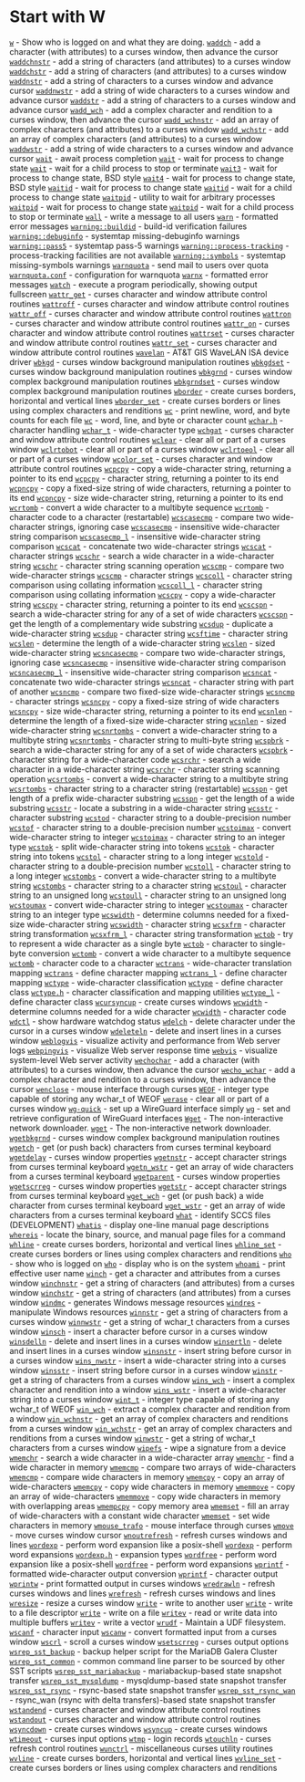 # Start with W
[`w`](https://www.man7.org/linux/man-pages/man1/w.1.html) - Show who is logged on and what they are doing.
[`waddch`](https://www.man7.org/linux/man-pages/man3/waddch.3x.html) - add a character (with attributes) to a curses window, then advance the cursor
[`waddchnstr`](https://www.man7.org/linux/man-pages/man3/waddchnstr.3x.html) - add a string of characters (and attributes) to a curses window
[`waddchstr`](https://www.man7.org/linux/man-pages/man3/waddchstr.3x.html) - add a string of characters (and attributes) to a curses window
[`waddnstr`](https://www.man7.org/linux/man-pages/man3/waddnstr.3x.html) - add a string of characters to a curses window and advance cursor
[`waddnwstr`](https://www.man7.org/linux/man-pages/man3/waddnwstr.3x.html) - add a string of wide characters to a curses window and advance cursor
[`waddstr`](https://www.man7.org/linux/man-pages/man3/waddstr.3x.html) - add a string of characters to a curses window and advance cursor
[`wadd_wch`](https://www.man7.org/linux/man-pages/man3/wadd_wch.3x.html) - add a complex character and rendition to a curses window, then advance the cursor
[`wadd_wchnstr`](https://www.man7.org/linux/man-pages/man3/wadd_wchnstr.3x.html) - add an array of complex characters (and attributes) to a curses window
[`wadd_wchstr`](https://www.man7.org/linux/man-pages/man3/wadd_wchstr.3x.html) - add an array of complex characters (and attributes) to a curses window
[`waddwstr`](https://www.man7.org/linux/man-pages/man3/waddwstr.3x.html) - add a string of wide characters to a curses window and advance cursor
[`wait`](https://www.man7.org/linux/man-pages/man1/wait.1p.html) - await process completion
[`wait`](https://www.man7.org/linux/man-pages/man2/wait.2.html) - wait for process to change state
[`wait`](https://www.man7.org/linux/man-pages/man3/wait.3p.html) - wait for a child process to stop or terminate
[`wait3`](https://www.man7.org/linux/man-pages/man2/wait3.2.html) - wait for process to change state, BSD style
[`wait4`](https://www.man7.org/linux/man-pages/man2/wait4.2.html) - wait for process to change state, BSD style
[`waitid`](https://www.man7.org/linux/man-pages/man2/waitid.2.html) - wait for process to change state
[`waitid`](https://www.man7.org/linux/man-pages/man3/waitid.3p.html) - wait for a child process to change state
[`waitpid`](https://www.man7.org/linux/man-pages/man1/waitpid.1.html) - utility to wait for arbitrary processes
[`waitpid`](https://www.man7.org/linux/man-pages/man2/waitpid.2.html) - wait for process to change state
[`waitpid`](https://www.man7.org/linux/man-pages/man3/waitpid.3p.html) - wait for a child process to stop or terminate
[`wall`](https://www.man7.org/linux/man-pages/man1/wall.1.html) - write a message to all users
[`warn`](https://www.man7.org/linux/man-pages/man3/warn.3.html) - formatted error messages
[`warning::buildid`](https://www.man7.org/linux/man-pages/man7/warning::buildid.7stap.html) - build-id verification failures
[`warning::debuginfo`](https://www.man7.org/linux/man-pages/man7/warning::debuginfo.7stap.html) - systemtap missing-debuginfo warnings
[`warning::pass5`](https://www.man7.org/linux/man-pages/man7/warning::pass5.7stap.html) - systemtap pass-5 warnings
[`warning::process-tracking`](https://www.man7.org/linux/man-pages/man7/warning::process-tracking.7stap.html) - process-tracking facilities are not available
[`warning::symbols`](https://www.man7.org/linux/man-pages/man7/warning::symbols.7stap.html) - systemtap missing-symbols warnings
[`warnquota`](https://www.man7.org/linux/man-pages/man8/warnquota.8.html) - send mail to users over quota
[`warnquota.conf`](https://www.man7.org/linux/man-pages/man5/warnquota.conf.5.html) - configuration for warnquota
[`warnx`](https://www.man7.org/linux/man-pages/man3/warnx.3.html) - formatted error messages
[`watch`](https://www.man7.org/linux/man-pages/man1/watch.1.html) - execute a program periodically, showing output fullscreen
[`wattr_get`](https://www.man7.org/linux/man-pages/man3/wattr_get.3x.html) - curses character and window attribute control routines
[`wattroff`](https://www.man7.org/linux/man-pages/man3/wattroff.3x.html) - curses character and window attribute control routines
[`wattr_off`](https://www.man7.org/linux/man-pages/man3/wattr_off.3x.html) - curses character and window attribute control routines
[`wattron`](https://www.man7.org/linux/man-pages/man3/wattron.3x.html) - curses character and window attribute control routines
[`wattr_on`](https://www.man7.org/linux/man-pages/man3/wattr_on.3x.html) - curses character and window attribute control routines
[`wattrset`](https://www.man7.org/linux/man-pages/man3/wattrset.3x.html) - curses character and window attribute control routines
[`wattr_set`](https://www.man7.org/linux/man-pages/man3/wattr_set.3x.html) - curses character and window attribute control routines
[`wavelan`](https://www.man7.org/linux/man-pages/man4/wavelan.4.html) - AT&T GIS WaveLAN ISA device driver
[`wbkgd`](https://www.man7.org/linux/man-pages/man3/wbkgd.3x.html) - curses window background manipulation routines
[`wbkgdset`](https://www.man7.org/linux/man-pages/man3/wbkgdset.3x.html) - curses window background manipulation routines
[`wbkgrnd`](https://www.man7.org/linux/man-pages/man3/wbkgrnd.3x.html) - curses window complex background manipulation routines
[`wbkgrndset`](https://www.man7.org/linux/man-pages/man3/wbkgrndset.3x.html) - curses window complex background manipulation routines
[`wborder`](https://www.man7.org/linux/man-pages/man3/wborder.3x.html) - create curses borders, horizontal and vertical lines
[`wborder_set`](https://www.man7.org/linux/man-pages/man3/wborder_set.3x.html) - create curses borders or lines using complex characters and renditions
[`wc`](https://www.man7.org/linux/man-pages/man1/wc.1.html) - print newline, word, and byte counts for each file
[`wc`](https://www.man7.org/linux/man-pages/man1/wc.1p.html) - word, line, and byte or character count
[`wchar.h`](https://www.man7.org/linux/man-pages/man0/wchar.h.0p.html) - character handling
[`wchar_t`](https://www.man7.org/linux/man-pages/man3/wchar_t.3type.html) - wide-character type
[`wchgat`](https://www.man7.org/linux/man-pages/man3/wchgat.3x.html) - curses character and window attribute control routines
[`wclear`](https://www.man7.org/linux/man-pages/man3/wclear.3x.html) - clear all or part of a curses window
[`wclrtobot`](https://www.man7.org/linux/man-pages/man3/wclrtobot.3x.html) - clear all or part of a curses window
[`wclrtoeol`](https://www.man7.org/linux/man-pages/man3/wclrtoeol.3x.html) - clear all or part of a curses window
[`wcolor_set`](https://www.man7.org/linux/man-pages/man3/wcolor_set.3x.html) - curses character and window attribute control routines
[`wcpcpy`](https://www.man7.org/linux/man-pages/man3/wcpcpy.3.html) - copy a wide-character string, returning a pointer to its end
[`wcpcpy`](https://www.man7.org/linux/man-pages/man3/wcpcpy.3p.html) - character string, returning a pointer to its end
[`wcpncpy`](https://www.man7.org/linux/man-pages/man3/wcpncpy.3.html) - copy a fixed-size string of wide characters, returning a pointer to its end
[`wcpncpy`](https://www.man7.org/linux/man-pages/man3/wcpncpy.3p.html) - size wide-character string, returning a pointer to its end
[`wcrtomb`](https://www.man7.org/linux/man-pages/man3/wcrtomb.3.html) - convert a wide character to a multibyte sequence
[`wcrtomb`](https://www.man7.org/linux/man-pages/man3/wcrtomb.3p.html) - character code to a character (restartable)
[`wcscasecmp`](https://www.man7.org/linux/man-pages/man3/wcscasecmp.3.html) - compare two wide-character strings, ignoring case
[`wcscasecmp`](https://www.man7.org/linux/man-pages/man3/wcscasecmp.3p.html) - insensitive wide-character string comparison
[`wcscasecmp_l`](https://www.man7.org/linux/man-pages/man3/wcscasecmp_l.3p.html) - insensitive wide-character string comparison
[`wcscat`](https://www.man7.org/linux/man-pages/man3/wcscat.3.html) - concatenate two wide-character strings
[`wcscat`](https://www.man7.org/linux/man-pages/man3/wcscat.3p.html) - character strings
[`wcschr`](https://www.man7.org/linux/man-pages/man3/wcschr.3.html) - search a wide character in a wide-character string
[`wcschr`](https://www.man7.org/linux/man-pages/man3/wcschr.3p.html) - character string scanning operation
[`wcscmp`](https://www.man7.org/linux/man-pages/man3/wcscmp.3.html) - compare two wide-character strings
[`wcscmp`](https://www.man7.org/linux/man-pages/man3/wcscmp.3p.html) - character strings
[`wcscoll`](https://www.man7.org/linux/man-pages/man3/wcscoll.3p.html) - character string comparison using collating information
[`wcscoll_l`](https://www.man7.org/linux/man-pages/man3/wcscoll_l.3p.html) - character string comparison using collating information
[`wcscpy`](https://www.man7.org/linux/man-pages/man3/wcscpy.3.html) - copy a wide-character string
[`wcscpy`](https://www.man7.org/linux/man-pages/man3/wcscpy.3p.html) - character string, returning a pointer to its end
[`wcscspn`](https://www.man7.org/linux/man-pages/man3/wcscspn.3.html) - search a wide-character string for any of a set of wide characters
[`wcscspn`](https://www.man7.org/linux/man-pages/man3/wcscspn.3p.html) - get the length of a complementary wide substring
[`wcsdup`](https://www.man7.org/linux/man-pages/man3/wcsdup.3.html) - duplicate a wide-character string
[`wcsdup`](https://www.man7.org/linux/man-pages/man3/wcsdup.3p.html) - character string
[`wcsftime`](https://www.man7.org/linux/man-pages/man3/wcsftime.3p.html) - character string
[`wcslen`](https://www.man7.org/linux/man-pages/man3/wcslen.3.html) - determine the length of a wide-character string
[`wcslen`](https://www.man7.org/linux/man-pages/man3/wcslen.3p.html) - sized wide-character string
[`wcsncasecmp`](https://www.man7.org/linux/man-pages/man3/wcsncasecmp.3.html) - compare two wide-character strings, ignoring case
[`wcsncasecmp`](https://www.man7.org/linux/man-pages/man3/wcsncasecmp.3p.html) - insensitive wide-character string comparison
[`wcsncasecmp_l`](https://www.man7.org/linux/man-pages/man3/wcsncasecmp_l.3p.html) - insensitive wide-character string comparison
[`wcsncat`](https://www.man7.org/linux/man-pages/man3/wcsncat.3.html) - concatenate two wide-character strings
[`wcsncat`](https://www.man7.org/linux/man-pages/man3/wcsncat.3p.html) - character string with part of another
[`wcsncmp`](https://www.man7.org/linux/man-pages/man3/wcsncmp.3.html) - compare two fixed-size wide-character strings
[`wcsncmp`](https://www.man7.org/linux/man-pages/man3/wcsncmp.3p.html) - character strings
[`wcsncpy`](https://www.man7.org/linux/man-pages/man3/wcsncpy.3.html) - copy a fixed-size string of wide characters
[`wcsncpy`](https://www.man7.org/linux/man-pages/man3/wcsncpy.3p.html) - size wide-character string, returning a pointer to its end
[`wcsnlen`](https://www.man7.org/linux/man-pages/man3/wcsnlen.3.html) - determine the length of a fixed-size wide-character string
[`wcsnlen`](https://www.man7.org/linux/man-pages/man3/wcsnlen.3p.html) - sized wide-character string
[`wcsnrtombs`](https://www.man7.org/linux/man-pages/man3/wcsnrtombs.3.html) - convert a wide-character string to a multibyte string
[`wcsnrtombs`](https://www.man7.org/linux/man-pages/man3/wcsnrtombs.3p.html) - character string to multi-byte string
[`wcspbrk`](https://www.man7.org/linux/man-pages/man3/wcspbrk.3.html) - search a wide-character string for any of a set of wide characters
[`wcspbrk`](https://www.man7.org/linux/man-pages/man3/wcspbrk.3p.html) - character string for a wide-character code
[`wcsrchr`](https://www.man7.org/linux/man-pages/man3/wcsrchr.3.html) - search a wide character in a wide-character string
[`wcsrchr`](https://www.man7.org/linux/man-pages/man3/wcsrchr.3p.html) - character string scanning operation
[`wcsrtombs`](https://www.man7.org/linux/man-pages/man3/wcsrtombs.3.html) - convert a wide-character string to a multibyte string
[`wcsrtombs`](https://www.man7.org/linux/man-pages/man3/wcsrtombs.3p.html) - character string to a character string (restartable)
[`wcsspn`](https://www.man7.org/linux/man-pages/man3/wcsspn.3.html) - get length of a prefix wide-character substring
[`wcsspn`](https://www.man7.org/linux/man-pages/man3/wcsspn.3p.html) - get the length of a wide substring
[`wcsstr`](https://www.man7.org/linux/man-pages/man3/wcsstr.3.html) - locate a substring in a wide-character string
[`wcsstr`](https://www.man7.org/linux/man-pages/man3/wcsstr.3p.html) - character substring
[`wcstod`](https://www.man7.org/linux/man-pages/man3/wcstod.3p.html) - character string to a double-precision number
[`wcstof`](https://www.man7.org/linux/man-pages/man3/wcstof.3p.html) - character string to a double-precision number
[`wcstoimax`](https://www.man7.org/linux/man-pages/man3/wcstoimax.3.html) - convert wide-character string to integer
[`wcstoimax`](https://www.man7.org/linux/man-pages/man3/wcstoimax.3p.html) - character string to an integer type
[`wcstok`](https://www.man7.org/linux/man-pages/man3/wcstok.3.html) - split wide-character string into tokens
[`wcstok`](https://www.man7.org/linux/man-pages/man3/wcstok.3p.html) - character string into tokens
[`wcstol`](https://www.man7.org/linux/man-pages/man3/wcstol.3p.html) - character string to a long integer
[`wcstold`](https://www.man7.org/linux/man-pages/man3/wcstold.3p.html) - character string to a double-precision number
[`wcstoll`](https://www.man7.org/linux/man-pages/man3/wcstoll.3p.html) - character string to a long integer
[`wcstombs`](https://www.man7.org/linux/man-pages/man3/wcstombs.3.html) - convert a wide-character string to a multibyte string
[`wcstombs`](https://www.man7.org/linux/man-pages/man3/wcstombs.3p.html) - character string to a character string
[`wcstoul`](https://www.man7.org/linux/man-pages/man3/wcstoul.3p.html) - character string to an unsigned long
[`wcstoull`](https://www.man7.org/linux/man-pages/man3/wcstoull.3p.html) - character string to an unsigned long
[`wcstoumax`](https://www.man7.org/linux/man-pages/man3/wcstoumax.3.html) - convert wide-character string to integer
[`wcstoumax`](https://www.man7.org/linux/man-pages/man3/wcstoumax.3p.html) - character string to an integer type
[`wcswidth`](https://www.man7.org/linux/man-pages/man3/wcswidth.3.html) - determine columns needed for a fixed-size wide-character string
[`wcswidth`](https://www.man7.org/linux/man-pages/man3/wcswidth.3p.html) - character string
[`wcsxfrm`](https://www.man7.org/linux/man-pages/man3/wcsxfrm.3p.html) - character string transformation
[`wcsxfrm_l`](https://www.man7.org/linux/man-pages/man3/wcsxfrm_l.3p.html) - character string transformation
[`wctob`](https://www.man7.org/linux/man-pages/man3/wctob.3.html) - try to represent a wide character as a single byte
[`wctob`](https://www.man7.org/linux/man-pages/man3/wctob.3p.html) - character to single-byte conversion
[`wctomb`](https://www.man7.org/linux/man-pages/man3/wctomb.3.html) - convert a wide character to a multibyte sequence
[`wctomb`](https://www.man7.org/linux/man-pages/man3/wctomb.3p.html) - character code to a character
[`wctrans`](https://www.man7.org/linux/man-pages/man3/wctrans.3.html) - wide-character translation mapping
[`wctrans`](https://www.man7.org/linux/man-pages/man3/wctrans.3p.html) - define character mapping
[`wctrans_l`](https://www.man7.org/linux/man-pages/man3/wctrans_l.3p.html) - define character mapping
[`wctype`](https://www.man7.org/linux/man-pages/man3/wctype.3.html) - wide-character classification
[`wctype`](https://www.man7.org/linux/man-pages/man3/wctype.3p.html) - define character class
[`wctype.h`](https://www.man7.org/linux/man-pages/man0/wctype.h.0p.html) - character classification and mapping utilities
[`wctype_l`](https://www.man7.org/linux/man-pages/man3/wctype_l.3p.html) - define character class
[`wcursyncup`](https://www.man7.org/linux/man-pages/man3/wcursyncup.3x.html) - create curses windows
[`wcwidth`](https://www.man7.org/linux/man-pages/man3/wcwidth.3.html) - determine columns needed for a wide character
[`wcwidth`](https://www.man7.org/linux/man-pages/man3/wcwidth.3p.html) - character code
[`wdctl`](https://www.man7.org/linux/man-pages/man8/wdctl.8.html) - show hardware watchdog status
[`wdelch`](https://www.man7.org/linux/man-pages/man3/wdelch.3x.html) - delete character under the cursor in a curses window
[`wdeleteln`](https://www.man7.org/linux/man-pages/man3/wdeleteln.3x.html) - delete and insert lines in a curses window
[`weblogvis`](https://www.man7.org/linux/man-pages/man1/weblogvis.1.html) - visualize activity and performance from Web server logs
[`webpingvis`](https://www.man7.org/linux/man-pages/man1/webpingvis.1.html) - visualize Web server response time
[`webvis`](https://www.man7.org/linux/man-pages/man1/webvis.1.html) - visualize system-level Web server activity
[`wechochar`](https://www.man7.org/linux/man-pages/man3/wechochar.3x.html) - add a character (with attributes) to a curses window, then advance the cursor
[`wecho_wchar`](https://www.man7.org/linux/man-pages/man3/wecho_wchar.3x.html) - add a complex character and rendition to a curses window, then advance the cursor
[`wenclose`](https://www.man7.org/linux/man-pages/man3/wenclose.3x.html) - mouse interface through curses
[`WEOF`](https://www.man7.org/linux/man-pages/man3/WEOF.3type.html) - integer type capable of storing any wchar_t of WEOF
[`werase`](https://www.man7.org/linux/man-pages/man3/werase.3x.html) - clear all or part of a curses window
[`wg-quick`](https://www.man7.org/linux/man-pages/man8/wg-quick.8.html) - set up a WireGuard interface simply
[`wg`](https://www.man7.org/linux/man-pages/man8/wg.8.html) - set and retrieve configuration of WireGuard interfaces
[`Wget`](https://www.man7.org/linux/man-pages/man1/Wget.1.html) - The non-interactive network downloader.
[`wget`](https://www.man7.org/linux/man-pages/man1/wget.1.html) - The non-interactive network downloader.
[`wgetbkgrnd`](https://www.man7.org/linux/man-pages/man3/wgetbkgrnd.3x.html) - curses window complex background manipulation routines
[`wgetch`](https://www.man7.org/linux/man-pages/man3/wgetch.3x.html) - get (or push back) characters from curses terminal keyboard
[`wgetdelay`](https://www.man7.org/linux/man-pages/man3/wgetdelay.3x.html) - curses window properties
[`wgetnstr`](https://www.man7.org/linux/man-pages/man3/wgetnstr.3x.html) - accept character strings from curses terminal keyboard
[`wgetn_wstr`](https://www.man7.org/linux/man-pages/man3/wgetn_wstr.3x.html) - get an array of wide characters from a curses terminal keyboard
[`wgetparent`](https://www.man7.org/linux/man-pages/man3/wgetparent.3x.html) - curses window properties
[`wgetscrreg`](https://www.man7.org/linux/man-pages/man3/wgetscrreg.3x.html) - curses window properties
[`wgetstr`](https://www.man7.org/linux/man-pages/man3/wgetstr.3x.html) - accept character strings from curses terminal keyboard
[`wget_wch`](https://www.man7.org/linux/man-pages/man3/wget_wch.3x.html) - get (or push back) a wide character from curses terminal keyboard
[`wget_wstr`](https://www.man7.org/linux/man-pages/man3/wget_wstr.3x.html) - get an array of wide characters from a curses terminal keyboard
[`what`](https://www.man7.org/linux/man-pages/man1/what.1p.html) - identify SCCS files (DEVELOPMENT)
[`whatis`](https://www.man7.org/linux/man-pages/man1/whatis.1.html) - display one-line manual page descriptions
[`whereis`](https://www.man7.org/linux/man-pages/man1/whereis.1.html) - locate the binary, source, and manual page files for a command
[`whline`](https://www.man7.org/linux/man-pages/man3/whline.3x.html) - create curses borders, horizontal and vertical lines
[`whline_set`](https://www.man7.org/linux/man-pages/man3/whline_set.3x.html) - create curses borders or lines using complex characters and renditions
[`who`](https://www.man7.org/linux/man-pages/man1/who.1.html) - show who is logged on
[`who`](https://www.man7.org/linux/man-pages/man1/who.1p.html) - display who is on the system
[`whoami`](https://www.man7.org/linux/man-pages/man1/whoami.1.html) - print effective user name
[`winch`](https://www.man7.org/linux/man-pages/man3/winch.3x.html) - get a character and attributes from a curses window
[`winchnstr`](https://www.man7.org/linux/man-pages/man3/winchnstr.3x.html) - get a string of characters (and attributes) from a curses window
[`winchstr`](https://www.man7.org/linux/man-pages/man3/winchstr.3x.html) - get a string of characters (and attributes) from a curses window
[`windmc`](https://www.man7.org/linux/man-pages/man1/windmc.1.html) - generates Windows message resources
[`windres`](https://www.man7.org/linux/man-pages/man1/windres.1.html) - manipulate Windows resources
[`winnstr`](https://www.man7.org/linux/man-pages/man3/winnstr.3x.html) - get a string of characters from a curses window
[`winnwstr`](https://www.man7.org/linux/man-pages/man3/winnwstr.3x.html) - get a string of wchar_t characters from a curses window
[`winsch`](https://www.man7.org/linux/man-pages/man3/winsch.3x.html) - insert a character before cursor in a curses window
[`winsdelln`](https://www.man7.org/linux/man-pages/man3/winsdelln.3x.html) - delete and insert lines in a curses window
[`winsertln`](https://www.man7.org/linux/man-pages/man3/winsertln.3x.html) - delete and insert lines in a curses window
[`winsnstr`](https://www.man7.org/linux/man-pages/man3/winsnstr.3x.html) - insert string before cursor in a curses window
[`wins_nwstr`](https://www.man7.org/linux/man-pages/man3/wins_nwstr.3x.html) - insert a wide-character string into a curses window
[`winsstr`](https://www.man7.org/linux/man-pages/man3/winsstr.3x.html) - insert string before cursor in a curses window
[`winstr`](https://www.man7.org/linux/man-pages/man3/winstr.3x.html) - get a string of characters from a curses window
[`wins_wch`](https://www.man7.org/linux/man-pages/man3/wins_wch.3x.html) - insert a complex character and rendition into a window
[`wins_wstr`](https://www.man7.org/linux/man-pages/man3/wins_wstr.3x.html) - insert a wide-character string into a curses window
[`wint_t`](https://www.man7.org/linux/man-pages/man3/wint_t.3type.html) - integer type capable of storing any wchar_t of WEOF
[`win_wch`](https://www.man7.org/linux/man-pages/man3/win_wch.3x.html) - extract a complex character and rendition from a window
[`win_wchnstr`](https://www.man7.org/linux/man-pages/man3/win_wchnstr.3x.html) - get an array of complex characters and renditions from a curses window
[`win_wchstr`](https://www.man7.org/linux/man-pages/man3/win_wchstr.3x.html) - get an array of complex characters and renditions from a curses window
[`winwstr`](https://www.man7.org/linux/man-pages/man3/winwstr.3x.html) - get a string of wchar_t characters from a curses window
[`wipefs`](https://www.man7.org/linux/man-pages/man8/wipefs.8.html) - wipe a signature from a device
[`wmemchr`](https://www.man7.org/linux/man-pages/man3/wmemchr.3.html) - search a wide character in a wide-character array
[`wmemchr`](https://www.man7.org/linux/man-pages/man3/wmemchr.3p.html) - find a wide character in memory
[`wmemcmp`](https://www.man7.org/linux/man-pages/man3/wmemcmp.3.html) - compare two arrays of wide-characters
[`wmemcmp`](https://www.man7.org/linux/man-pages/man3/wmemcmp.3p.html) - compare wide characters in memory
[`wmemcpy`](https://www.man7.org/linux/man-pages/man3/wmemcpy.3.html) - copy an array of wide-characters
[`wmemcpy`](https://www.man7.org/linux/man-pages/man3/wmemcpy.3p.html) - copy wide characters in memory
[`wmemmove`](https://www.man7.org/linux/man-pages/man3/wmemmove.3.html) - copy an array of wide-characters
[`wmemmove`](https://www.man7.org/linux/man-pages/man3/wmemmove.3p.html) - copy wide characters in memory with overlapping areas
[`wmempcpy`](https://www.man7.org/linux/man-pages/man3/wmempcpy.3.html) - copy memory area
[`wmemset`](https://www.man7.org/linux/man-pages/man3/wmemset.3.html) - fill an array of wide-characters with a constant wide character
[`wmemset`](https://www.man7.org/linux/man-pages/man3/wmemset.3p.html) - set wide characters in memory
[`wmouse_trafo`](https://www.man7.org/linux/man-pages/man3/wmouse_trafo.3x.html) - mouse interface through curses
[`wmove`](https://www.man7.org/linux/man-pages/man3/wmove.3x.html) - move curses window cursor
[`wnoutrefresh`](https://www.man7.org/linux/man-pages/man3/wnoutrefresh.3x.html) - refresh curses windows and lines
[`wordexp`](https://www.man7.org/linux/man-pages/man3/wordexp.3.html) - perform word expansion like a posix-shell
[`wordexp`](https://www.man7.org/linux/man-pages/man3/wordexp.3p.html) - perform word expansions
[`wordexp.h`](https://www.man7.org/linux/man-pages/man0/wordexp.h.0p.html) - expansion types
[`wordfree`](https://www.man7.org/linux/man-pages/man3/wordfree.3.html) - perform word expansion like a posix-shell
[`wordfree`](https://www.man7.org/linux/man-pages/man3/wordfree.3p.html) - perform word expansions
[`wprintf`](https://www.man7.org/linux/man-pages/man3/wprintf.3.html) - formatted wide-character output conversion
[`wprintf`](https://www.man7.org/linux/man-pages/man3/wprintf.3p.html) - character output
[`wprintw`](https://www.man7.org/linux/man-pages/man3/wprintw.3x.html) - print formatted output in curses windows
[`wredrawln`](https://www.man7.org/linux/man-pages/man3/wredrawln.3x.html) - refresh curses windows and lines
[`wrefresh`](https://www.man7.org/linux/man-pages/man3/wrefresh.3x.html) - refresh curses windows and lines
[`wresize`](https://www.man7.org/linux/man-pages/man3/wresize.3x.html) - resize a curses window
[`write`](https://www.man7.org/linux/man-pages/man1/write.1p.html) - write to another user
[`write`](https://www.man7.org/linux/man-pages/man2/write.2.html) - write to a file descriptor
[`write`](https://www.man7.org/linux/man-pages/man3/write.3p.html) - write on a file
[`writev`](https://www.man7.org/linux/man-pages/man2/writev.2.html) - read or write data into multiple buffers
[`writev`](https://www.man7.org/linux/man-pages/man3/writev.3p.html) - write a vector
[`wrudf`](https://www.man7.org/linux/man-pages/man1/wrudf.1.html) - Maintain a UDF filesystem.
[`wscanf`](https://www.man7.org/linux/man-pages/man3/wscanf.3p.html) - character input
[`wscanw`](https://www.man7.org/linux/man-pages/man3/wscanw.3x.html) - convert formatted input from a curses window
[`wscrl`](https://www.man7.org/linux/man-pages/man3/wscrl.3x.html) - scroll a curses window
[`wsetscrreg`](https://www.man7.org/linux/man-pages/man3/wsetscrreg.3x.html) - curses output options
[`wsrep_sst_backup`](https://www.man7.org/linux/man-pages/man1/wsrep_sst_backup.1.html) - backup helper script for the MariaDB Galera Cluster
[`wsrep_sst_common`](https://www.man7.org/linux/man-pages/man1/wsrep_sst_common.1.html) - common command line parser to be sourced by other SST scripts
[`wsrep_sst_mariabackup`](https://www.man7.org/linux/man-pages/man1/wsrep_sst_mariabackup.1.html) - mariabackup-based state snapshot transfer
[`wsrep_sst_mysqldump`](https://www.man7.org/linux/man-pages/man1/wsrep_sst_mysqldump.1.html) - mysqldump-based state snapshot transfer
[`wsrep_sst_rsync`](https://www.man7.org/linux/man-pages/man1/wsrep_sst_rsync.1.html) - rsync-based state snapshot transfer
[`wsrep_sst_rsync_wan`](https://www.man7.org/linux/man-pages/man1/wsrep_sst_rsync_wan.1.html) - rsync_wan (rsync with delta transfers)-based state snapshot transfer
[`wstandend`](https://www.man7.org/linux/man-pages/man3/wstandend.3x.html) - curses character and window attribute control routines
[`wstandout`](https://www.man7.org/linux/man-pages/man3/wstandout.3x.html) - curses character and window attribute control routines
[`wsyncdown`](https://www.man7.org/linux/man-pages/man3/wsyncdown.3x.html) - create curses windows
[`wsyncup`](https://www.man7.org/linux/man-pages/man3/wsyncup.3x.html) - create curses windows
[`wtimeout`](https://www.man7.org/linux/man-pages/man3/wtimeout.3x.html) - curses input options
[`wtmp`](https://www.man7.org/linux/man-pages/man5/wtmp.5.html) - login records
[`wtouchln`](https://www.man7.org/linux/man-pages/man3/wtouchln.3x.html) - curses refresh control routines
[`wunctrl`](https://www.man7.org/linux/man-pages/man3/wunctrl.3x.html) - miscellaneous curses utility routines
[`wvline`](https://www.man7.org/linux/man-pages/man3/wvline.3x.html) - create curses borders, horizontal and vertical lines
[`wvline_set`](https://www.man7.org/linux/man-pages/man3/wvline_set.3x.html) - create curses borders or lines using complex characters and renditions